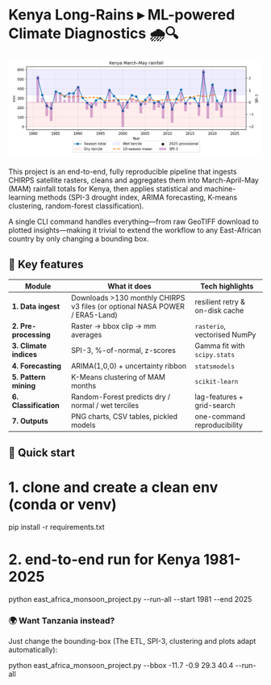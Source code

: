 # Kenya Long-Rains ▸ ML-powered Climate Diagnostics 🌧️🔍  

![Hero chart – Kenya MAM rainfall 1981-2025](outputs/season_totals.png)

This project is an end-to-end, fully reproducible pipeline that ingests CHIRPS satellite rasters, cleans and aggregates them into March-April-May (MAM) rainfall totals for Kenya, then applies statistical and machine-learning methods (SPI-3 drought index, ARIMA forecasting, K-means clustering, random-forest classification).  

A single CLI command handles everything—from raw GeoTIFF download to plotted insights—making it trivial to extend the workflow to any East-African country by only changing a bounding box.

## 🔑 Key features

| Module | What it does | Tech highlights |
|--------|--------------|-----------------|
| **1. Data ingest** | Downloads >130 monthly CHIRPS v3 files (or optional NASA POWER / ERA5-Land) | resilient retry & on-disk cache |
| **2. Pre-processing** | Raster → bbox clip → mm averages | `rasterio`, vectorised NumPy |
| **3. Climate indices** | SPI-3, %-of-normal, z-scores | Gamma fit with `scipy.stats` |
| **4. Forecasting** | ARIMA(1,0,0) + uncertainty ribbon | `statsmodels` |
| **5. Pattern mining** | K-Means clustering of MAM months | `scikit-learn` |
| **6. Classification** | Random-Forest predicts dry / normal / wet terciles | lag-features + grid-search |
| **7. Outputs** | PNG charts, CSV tables, pickled models | one-command reproducibility |

## 🚀 Quick start

# 1. clone and create a clean env (conda or venv)
pip install -r requirements.txt 

# 2. end-to-end run for Kenya 1981-2025
python east_africa_monsoon_project.py --run-all --start 1981 --end 2025

### 🌍 Want Tanzania instead?
Just change the bounding-box (The ETL, SPI-3, clustering and plots adapt automatically):

python east_africa_monsoon_project.py --bbox -11.7 -0.9 29.3 40.4 --run-all
  
